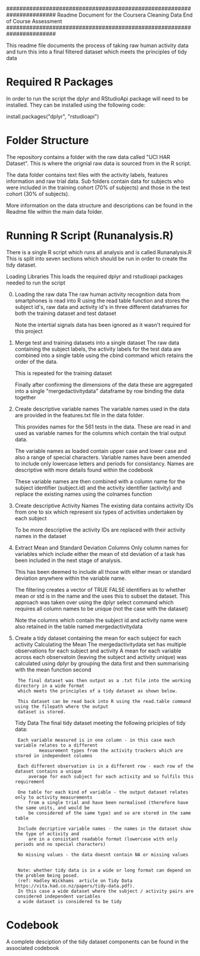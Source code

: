#######################################################################
Readme Document for the Coursera Cleaning Data End of Course Assessment
#######################################################################

This readme file documents the process of taking raw human activity 
data and turn this into a final filtered dataset which meets the principles
of tidy data

# Required R Packages
In order to run the script the dplyr and RStudioApi package will need to
be installed. They can be installed using the following code:

install.packages("dplyr", "rstudioapi")


# Folder Structure
The repository contains a folder with the raw data called "UCI HAR Dataset".
This is where the orignial raw data is sourced from in the R script.

The data folder contains text files with the activity labels, features information and 
raw trial data. Sub folders contain data for subjects who were included in the training 
cohort (70% of subjects) and those in the test cohort (30% of subjects).

More information on the data structure and descriptions can be found in the Readme file within the 
main data folder.

# Running R Script (Runanalysis.R)
There is a single R script which runs all analysis and is called Runanalysis.R
This is split into seven sections which should be run in order to create the
tidy dataset.

Loading Libraries
	This loads the required dplyr and rstudioapi packages needed to run the script
	
0. Loading the raw data	
	The raw human activity recognition data from smartphones is read into R using the read table
	function and stores the subject id's, raw data and activity id's in three different dataframes
	for both the training dataset and test dataset
	
	Note the intertial signals data has been ignored as it wasn't required for this project
	
1. Merge test and training datasets into a single dataset
	The raw data containing the subject labels, the activity labels for the test data are
	combined into a single table using the cbind command which retains the order of the data.
	
	This is repeated for the training dataset
	
	Finally after confirming the dimensions of the data these are aggregated into a single
	"mergedactivitydata" dataframe by row binding the data together
	
2. Create descriptive variable names
	The variable names used in the data are provided in the features.txt file in the data folder.
	
	This provides names for the 561 tests in the data. These are read in and used as variable names
	for the columns which contain the trial output data.
	
	The variable names as loaded contain upper case and lower case and also a range of special characters.
	Variable names have been amended to include only lowercase letters and periods for consistancy. Names
	are descriptive with more details found within the codebook
	
	These variable names are then combined with a column name for the subject identifier (subject.id) and the activity
	identifier (activity) and replace the existing names using the colnames function
	
3. Create descriptive Activity Names
	The existing data contains activity IDs from one to six which represent six types of activities
	undertaken by each subject
	
	To be more descriptive the activity IDs are replaced with their activity names in the dataset

4. Extract Mean and Standard Deviation Columns
	Only column names for variables which include either the mean of std deviation of a task has
	been included in the next stage of analysis.
	
	This has been deemed to include all those with either mean or standard deviation anywhere within the 
	variable name.
	
	The filtering creates a vector of TRUE FALSE identifiers as to whether mean or std is in the name
	and the uses this to subset the dataset. This approach was taken over using the dplyr select
	command which requires all column names to be unique (not the case with the dataset)
	
	Note the columns which contain the subject id and activity name were also retained in the table
	named mergedactivitydata
	
5. Create a tidy dataset containing the mean for each subject for each activity
	Calculating the Mean
		The mergedactivitydata set has multiple observations for each subject and activity
		A mean for each variable across each observatoin (leaving the subject and activity unique)
		was calculated using dplyr by grouping the data first and then summarising with the mean function second
		
		The final dataset was then output as a .txt file into the working directory in a wide format
		which meets the principles of a tidy dataset as shown below.
		
		This dataset can be read back into R using the read.table command using the filepath where the output
		dataset is stored.
		
		
	Tidy Data
		The final tidy dataset meeting the following priciples of tidy data:
		
		Each variable measured is in one column - in this case each variable relates to a different
				measurement types from the activity trackers which are stored in independent columns
				
		Each different observation is in a different row - each row of the dataset contains a unique 
			average for each subject for each activity and so fulfils this requirement
		
		One table for each kind of variable - the output dataset relates only to activity measurements
			from a single trial and have been normalised (therefore have the same units, and would be 
			be considered of the same type) and so are stored in the same table
		
		Include decriptive variable names - the names in the dataset show the type of activity and 
			are in a consistant readable format (lowercase with only periods and no special characters)
		
		No missing values - the data doesnt contain NA or missing values
		
		
		Note: whether tidy data is in a wide or long format can depend on the problem being posed. 
		(ref: Hadley Wickhams  article on Tidy Data https://vita.had.co.nz/papers/tidy-data.pdf). 
		In this case a wide dataset where the subject / activity pairs are considered independent variables
		a wide dataset is considered to be tidy
		
	
# Codebook
A complete desciption of the tidy dataset components can be found in the associated codebook	
		

	
	
	
	
